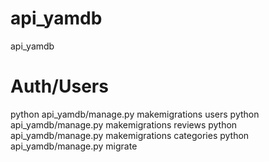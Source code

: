# api_yamdb
api_yamdb

# Auth/Users

python api_yamdb/manage.py makemigrations users
python api_yamdb/manage.py makemigrations reviews
python api_yamdb/manage.py makemigrations categories
python api_yamdb/manage.py migrate